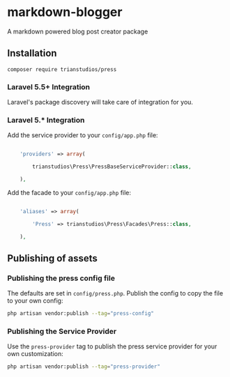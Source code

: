 # markdown-blogger
A markdown powered blog post creator package

## Installation

```shell
composer require trianstudios/press
```

### Laravel 5.5+ Integration

Laravel's package discovery will take care of integration for you.


### Laravel 5.* Integration

Add the service provider to your `config/app.php` file:

```php

    'providers' => array(

        trianstudios\Press\PressBaseServiceProvider::class,

    ),

```

Add the facade to your `config/app.php` file:

```php

    'aliases' => array(

        'Press' => trianstudios\Press\Facades\Press::class,

    ),

```

## Publishing of assets

### Publishing the press config file
The defaults are set in `config/press.php`. Publish the config to copy the file to your own config:
```sh
php artisan vendor:publish --tag="press-config"
```

### Publishing the Service Provider

Use the `press-provider` tag to publish the press service provider for your own customization:
```sh
php artisan vendor:publish --tag="press-provider"
```

